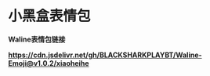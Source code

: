 # 小黑盒表情包

**Waline表情包链接**

**https://cdn.jsdelivr.net/gh/BLACKSHARKPLAYBT/Waline-Emoji@v1.0.2/xiaoheihe**